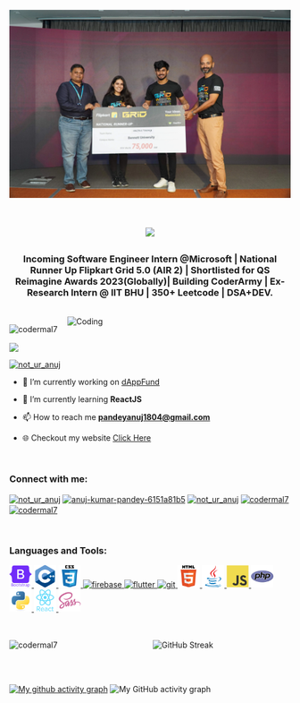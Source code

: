 <!-- ![logo](https://github.com/codermal7/codermal7/blob/main/GIT%20HUB%20BANNER2.png) -->
![logo](https://raw.githubusercontent.com/codermal7/codermal7/main/Anuj-Flipkart-Grid.webp)

<h1 align="center">
     <img src="https://readme-typing-svg.herokuapp.com/?font=Fira+Code&size=32&center=true&vCenter=true&width=500&height=70&duration=4000&lines=Hi+There!+👋;+I'm+Anuj+Kumar+Pandey;I'm+a+Web+Developer+👨🏻‍💻;I'm+a+ML+Enthusiast+🤖+🧠;I'm+a+Passionate+Coder+👨‍💻;" />
</h1>

<h3 align="center"> Incoming Software Engineer Intern @Microsoft | National Runner Up Flipkart Grid 5.0 (AIR 2) | Shortlisted for QS Reimagine Awards 2023(Globally)| Building CoderArmy | Ex-Research Intern @ IIT BHU | 350+ Leetcode | DSA+DEV.</h3>

<!-- h3 align="center">
     <span style="
    font-family: emoji !important;">
          Incoming Software Engineer Intern @Microsoft | National Runner Up Flipkart Grid 5.0 (AIR 2) | Shortlisted for QS Reimagine Awards 2023(Globally)| Building CoderArmy | Ex-Research Intern @ IIT BHU | 350+ Leetcode |DSA+DEV.
     </span>
</h3> -->

<br>

<img align="right" alt="Coding" width="400" src="https://cdn.dribbble.com/users/1162077/screenshots/3848914/programmer.gif">

<p align="left"> <img src="https://komarev.com/ghpvc/?username=codermal7&label=Profile%20views&color=0e75b6&style=flat" alt="codermal7" /> </p>
<img align="center" src="https://img.shields.io/badge/dynamic/json?style=for-the-badge&labelColor=black&color=%23ffa116&label=Solved&query=solvedOverTotal&url=https%3A%2F%2Fleetcode-badge.vercel.app%2Fapi%2Fusers%2Fcodermal7&logo=leetcode&logoColor=yellow">

<p align="left"> <a href="https://twitter.com/not_ur_anuj" target="blank"><img src="https://img.shields.io/twitter/follow/not_ur_anuj?logo=twitter&style=for-the-badge" alt="not_ur_anuj" /></a> </p>

- 🔭 I’m currently working on [dAppFund](https://github.com/codermal7/dAppFund)

- 🌱 I’m currently learning **ReactJS**

- 📫 How to reach me **pandeyanuj1804@gmail.com**

- 🌐 Checkout my website <a href="https://anujkumarpandey.com/" target="_blank">Click Here</a>
<!-- <br>
<img align="right" width="400" src="https://img.shields.io/badge/dynamic/json?style=for-the-badge&labelColor=black&color=%23ffa116&label=Solved&query=solvedOverTotal&url=https%3A%2F%2Fleetcode-badge.vercel.app%2Fapi%2Fusers%2Fcodermal7&logo=leetcode&logoColor=yellow"> -->

<br>
<h3 align="left">Connect with me:</h3>
<p align="left">
<a href="https://twitter.com/not_ur_anuj" target="blank"><img align="center" src="https://raw.githubusercontent.com/rahuldkjain/github-profile-readme-generator/master/src/images/icons/Social/twitter.svg" alt="not_ur_anuj" height="30" width="40" /></a>
<a href="https://linkedin.com/in/anuj-kumar-pandey-6151a81b5" target="blank"><img align="center" src="https://raw.githubusercontent.com/rahuldkjain/github-profile-readme-generator/master/src/images/icons/Social/linked-in-alt.svg" alt="anuj-kumar-pandey-6151a81b5" height="30" width="40" /></a>
<a href="https://instagram.com/not_ur_anuj" target="blank"><img align="center" src="https://raw.githubusercontent.com/rahuldkjain/github-profile-readme-generator/master/src/images/icons/Social/instagram.svg" alt="not_ur_anuj" height="30" width="40" /></a>
<a href="https://www.leetcode.com/codermal7" target="blank"><img align="center" src="https://raw.githubusercontent.com/rahuldkjain/github-profile-readme-generator/master/src/images/icons/Social/leet-code.svg" alt="codermal7" height="30" width="40" /></a>
<a href="https://auth.geeksforgeeks.org/user/codermal7" target="blank"><img align="center" src="https://raw.githubusercontent.com/rahuldkjain/github-profile-readme-generator/master/src/images/icons/Social/geeks-for-geeks.svg" alt="codermal7" height="30" width="40" /></a>
</p>

<br>

<h3 align="left">Languages and Tools:</h3>
<p align="left"> <a href="https://getbootstrap.com" target="_blank" rel="noreferrer"> <img src="https://raw.githubusercontent.com/devicons/devicon/master/icons/bootstrap/bootstrap-plain-wordmark.svg" alt="bootstrap" width="40" height="40"/> </a> <a href="https://www.w3schools.com/cpp/" target="_blank" rel="noreferrer"> <img src="https://raw.githubusercontent.com/devicons/devicon/master/icons/cplusplus/cplusplus-original.svg" alt="cplusplus" width="40" height="40"/> </a> <a href="https://www.w3schools.com/css/" target="_blank" rel="noreferrer"> <img src="https://raw.githubusercontent.com/devicons/devicon/master/icons/css3/css3-original-wordmark.svg" alt="css3" width="40" height="40"/> </a> <a href="https://firebase.google.com/" target="_blank" rel="noreferrer"> <img src="https://www.vectorlogo.zone/logos/firebase/firebase-icon.svg" alt="firebase" width="40" height="40"/> </a> <a href="https://flutter.dev" target="_blank" rel="noreferrer"> <img src="https://www.vectorlogo.zone/logos/flutterio/flutterio-icon.svg" alt="flutter" width="40" height="40"/> </a> <a href="https://git-scm.com/" target="_blank" rel="noreferrer"> <img src="https://www.vectorlogo.zone/logos/git-scm/git-scm-icon.svg" alt="git" width="40" height="40"/> </a> <a href="https://www.w3.org/html/" target="_blank" rel="noreferrer"> <img src="https://raw.githubusercontent.com/devicons/devicon/master/icons/html5/html5-original-wordmark.svg" alt="html5" width="40" height="40"/> </a> <a href="https://www.java.com" target="_blank" rel="noreferrer"> <img src="https://raw.githubusercontent.com/devicons/devicon/master/icons/java/java-original.svg" alt="java" width="40" height="40"/> </a> <a href="https://developer.mozilla.org/en-US/docs/Web/JavaScript" target="_blank" rel="noreferrer"> <img src="https://raw.githubusercontent.com/devicons/devicon/master/icons/javascript/javascript-original.svg" alt="javascript" width="40" height="40"/> </a> <a href="https://www.php.net" target="_blank" rel="noreferrer"> <img src="https://raw.githubusercontent.com/devicons/devicon/master/icons/php/php-original.svg" alt="php" width="40" height="40"/> </a> <a href="https://www.python.org" target="_blank" rel="noreferrer"> <img src="https://raw.githubusercontent.com/devicons/devicon/master/icons/python/python-original.svg" alt="python" width="40" height="40"/> </a> <a href="https://reactjs.org/" target="_blank" rel="noreferrer"> <img src="https://raw.githubusercontent.com/devicons/devicon/master/icons/react/react-original-wordmark.svg" alt="react" width="40" height="40"/> </a> <a href="https://sass-lang.com" target="_blank" rel="noreferrer"> <img src="https://raw.githubusercontent.com/devicons/devicon/master/icons/sass/sass-original.svg" alt="sass" width="40" height="40"/> </a> </p><br>

<!-- <p><img align="left" src="https://github-readme-stats.vercel.app/api/top-langs?username=codermal7&show_icons=true&locale=en&layout=compact" alt="codermal7" /></p> -->

<br>


<div style="display: flex; justify-content: space-between;">
    <img src="https://github-readme-stats.vercel.app/api?username=codermal7&show_icons=true&locale=en" alt="codermal7" style="width: 50%;"/>
    <img src="https://streak-stats.demolab.com?user=codermal7&theme=great-gatsby" alt="GitHub Streak" style="width: 49%;"/>
</div>




<!--

OLDDD 

<div align="center">
  <img src="https://github-readme-stats.vercel.app/api?username=codermal7&show_icons=true&locale=en" alt="codermal7" style="width: 80%;" />
</div>

<br><br>
<div align="center">
<img src="https://streak-stats.demolab.com?user=codermal7&theme=great-gatsby" alt="GitHub Streak" style="width: 80%;"/>
</div>

 <br><br>
![GitHub Trends SVG](https://api.githubtrends.io/user/svg/codermal7/repos?time_range=one_year&include_private=True&group=other&loc_metric=changed&theme=dark)



-->

<!-- [![Anuj's GitHub stats](https://github-readme-stats.vercel.app/api?username=codermal7&show_icons=true)](https://github.com/codermal7/github-readme-stats) -->
<br><br>

<!--
[![Anuj's github activity graph](https://github-readme-activity-graph.vercel.app/graph?username=codermal7)](https://anujkumarpandey.com/)
[![My github activity graph](https://github-readme-activity-graph.vercel.app/graph?username=codermal7&bg_color=fffff0&color=708090&line=24292e&point=24292e&area=true&hide_border=true)](https://github.com/codermal7/github-readme-activity-graph)
-->

[![My github activity graph](https://github-readme-activity-graph.vercel.app/graph?username=codermal7&theme=react-dark)](https://github.com/codermal7/)
<img src="https://github-readme-activity-graph.vercel.app/graph?username=codermal7&theme=react-dark" alt="My GitHub activity graph">
</a>

<!--  <img align="right" src="https://streak-stats.demolab.com?user=codermal7&theme=great-gatsby" alt="GitHub Streak" /> -->

